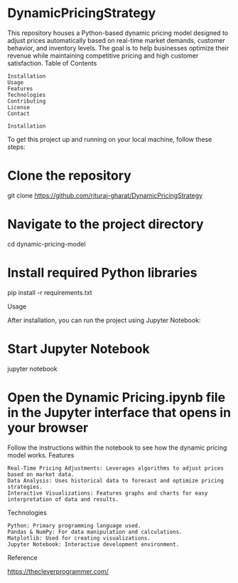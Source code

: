 # DynamicPricingStrategy

This repository houses a Python-based dynamic pricing model designed to adjust prices automatically based on real-time market demands, customer behavior, and inventory levels. The goal is to help businesses optimize their revenue while maintaining competitive pricing and high customer satisfaction.
Table of Contents

    Installation
    Usage
    Features
    Technologies
    Contributing
    License
    Contact

    Installation

To get this project up and running on your local machine, follow these steps:

# Clone the repository
git clone https://github.com/rituraj-gharat/DynamicPricingStrategy

# Navigate to the project directory
cd dynamic-pricing-model

# Install required Python libraries
pip install -r requirements.txt

Usage

After installation, you can run the project using Jupyter Notebook:
# Start Jupyter Notebook
jupyter notebook

# Open the Dynamic Pricing.ipynb file in the Jupyter interface that opens in your browser

Follow the instructions within the notebook to see how the dynamic pricing model works.
Features

    Real-Time Pricing Adjustments: Leverages algorithms to adjust prices based on market data.
    Data Analysis: Uses historical data to forecast and optimize pricing strategies.
    Interactive Visualizations: Features graphs and charts for easy interpretation of data and results.

Technologies

    Python: Primary programming language used.
    Pandas & NumPy: For data manipulation and calculations.
    Matplotlib: Used for creating visualizations.
    Jupyter Notebook: Interactive development environment.


Reference

https://thecleverprogrammer.com/
